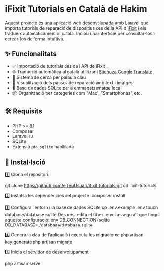 # iFixit Tutorials en Català de Hakim

Aquest projecte és una aplicació web desenvolupada amb Laravel que importa tutorials de reparació de dispositius des de la API d'[iFixit](https://www.ifixit.com/) i els tradueix automàticament al català. Inclou una interfície per consultar-los i cercar-los de forma intuïtiva.

## ✨ Funcionalitats

- ✅ Importació de tutorials des de l'API de iFixit
- 🌐 Traducció automàtica al català utilitzant [Stichoza Google Translate](https://github.com/Stichoza/google-translate-php)
- 🔎 Sistema de cerca per paraula clau
- 🧭 Visualització dels passos de reparació amb text i imatges
- 💾 Base de dades SQLite per a emmagatzematge local
- 📦 Organització per categories com "Mac", "Smartphones", etc.

## 🛠️ Requisits

- PHP >= 8.1
- Composer
- Laravel 10
- SQLite
- Extensió `pdo_sqlite` habilitada

## 🚀 Instal·lació

1️⃣ Clona el repositori:

   git clone https://github.com/elTeuUsuari/ifixit-tutorials.git
   cd ifixit-tutorials
   
2️⃣ Instal·la les dependències del projecte:
composer install

3️⃣ Configura l'entorn i la base de dades SQLite
cp .env.example .env
touch database/database.sqlite
Després, edita el fitxer .env i assegura’t que tingui aquesta configuració:
env
DB_CONNECTION=sqlite
DB_DATABASE=./database/database.sqlite

4️⃣ Genera la clau de l’aplicació i executa les migracions:
php artisan key:generate
php artisan migrate

5️⃣ Inicia el servidor de desenvolupament

php artisan serve
